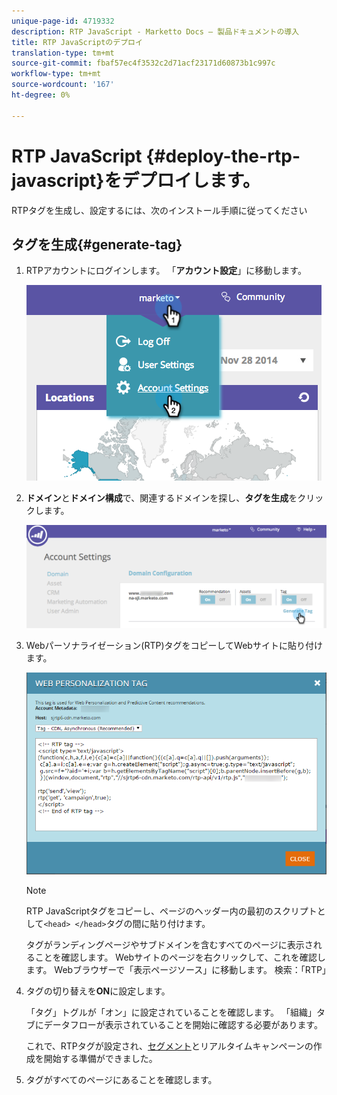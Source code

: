 ```yaml
---
unique-page-id: 4719332
description: RTP JavaScript - Marketto Docs — 製品ドキュメントの導入
title: RTP JavaScriptのデプロイ
translation-type: tm+mt
source-git-commit: fbaf57ec4f3532c2d71acf23171d60873b1c997c
workflow-type: tm+mt
source-wordcount: '167'
ht-degree: 0%

---
```



# RTP JavaScript {#deploy-the-rtp-javascript}をデプロイします。

RTPタグを生成し、設定するには、次のインストール手順に従ってください

## タグを生成{#generate-tag}

1. RTPアカウントにログインします。 「**アカウント設定**」に移動します。

   ![](assets/image2014-12-1-23-3a3-3a12.png)

1. **ドメイン**&#x200B;と&#x200B;**ドメイン構成**&#x200B;で、関連するドメインを探し、**タグを生成**&#x200B;をクリックします。

   ![](assets/image2014-12-1-23-3a5-3a35.png)

1. Webパーソナライゼーション(RTP)タグをコピーしてWebサイトに貼り付けます。

   ![](assets/web-personalization-tag.png)

   >[!NOTE]
   >
   >RTP JavaScriptタグをコピーし、ページのヘッダー内の最初のスクリプトとして`<head> </head>`タグの間に貼り付けます。

   タグがランディングページやサブドメインを含むすべてのページに表示されることを確認します。 Webサイトのページを右クリックして、これを確認します。 Webブラウザーで「表示ページソース」に移動します。 検索：「RTP」

1. タグの切り替えを&#x200B;**ON**&#x200B;に設定します。

   「タグ」トグルが「オン」に設定されていることを確認します。 「組織」タブにデータフローが表示されていることを開始に確認する必要があります。

   これで、RTPタグが設定され、[セグメント](/help/marketo/product-docs/web-personalization/using-web-segments/create-a-basic-web-segment.md)とリアルタイムキャンペーンの作成を開始する準備ができました。

1. タグがすべてのページにあることを確認します。
